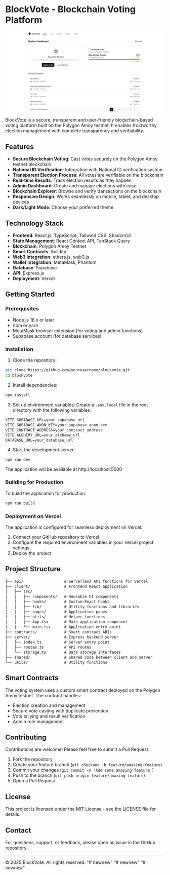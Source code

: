 # BlockVote - Blockchain Voting Platform
![BlockVote](homepage.jpg)

BlockVote is a secure, transparent and user-friendly blockchain-based voting platform built on the Polygon Amoy testnet. It enables trustworthy election management with complete transparency and verifiability.

## Features

- **Secure Blockchain Voting**: Cast votes securely on the Polygon Amoy testnet blockchain
- **National ID Verification**: Integration with National ID verification system
- **Transparent Election Process**: All votes are verifiable on the blockchain
- **Real-time Results**: Track election results as they happen
- **Admin Dashboard**: Create and manage elections with ease
- **Blockchain Explorer**: Browse and verify transactions on the blockchain
- **Responsive Design**: Works seamlessly on mobile, tablet, and desktop devices
- **Dark/Light Mode**: Choose your preferred theme

## Technology Stack

- **Frontend**: React.js, TypeScript, Tailwind CSS, Shadcn/UI
- **State Management**: React Context API, TanStack Query
- **Blockchain**: Polygon Amoy Testnet
- **Smart Contracts**: Solidity
- **Web3 Integration**: ethers.js, web3.js
- **Wallet Integration**: MetaMask, Phantom
- **Database**: Supabase
- **API**: Express.js
- **Deployment**: Vercel

## Getting Started

### Prerequisites

- Node.js 18.x or later
- npm or yarn
- MetaMask browser extension (for voting and admin functions)
- Supabase account (for database services)

### Installation

1. Clone the repository:
```bash
git clone https://github.com/yourusername/blockvote.git
cd blockvote
```

2. Install dependencies:
```bash
npm install
```

3. Set up environment variables:
Create a `.env.local` file in the root directory with the following variables:
```
VITE_SUPABASE_URL=your_supabase_url
VITE_SUPABASE_ANON_KEY=your_supabase_anon_key
VITE_CONTRACT_ADDRESS=your_contract_address
VITE_ALCHEMY_URL=your_alchemy_url
DATABASE_URL=your_database_url
```

4. Start the development server:
```bash
npm run dev
```

The application will be available at http://localhost:5000

### Building for Production

To build the application for production:

```bash
npm run build
```

### Deployment on Vercel

The application is configured for seamless deployment on Vercel:

1. Connect your GitHub repository to Vercel
2. Configure the required environment variables in your Vercel project settings
3. Deploy the project

## Project Structure

```
├── api/                  # Serverless API functions for Vercel
├── client/               # Frontend React application
│   ├── src/
│   │   ├── components/   # Reusable UI components
│   │   ├── hooks/        # Custom React hooks
│   │   ├── lib/          # Utility functions and libraries
│   │   ├── pages/        # Application pages
│   │   ├── utils/        # Helper functions
│   │   ├── App.tsx       # Main application component
│   │   └── main.tsx      # Application entry point
├── contracts/            # Smart contract ABIs
├── server/               # Express backend server
│   ├── index.ts          # Server entry point
│   ├── routes.ts         # API routes
│   └── storage.ts        # Data storage interfaces
├── shared/               # Shared code between client and server
└── utils/                # Utility functions
```

## Smart Contracts

The voting system uses a custom smart contract deployed on the Polygon Amoy testnet. The contract handles:

- Election creation and management
- Secure vote casting with duplicate prevention
- Vote tallying and result verification
- Admin role management

## Contributing

Contributions are welcome! Please feel free to submit a Pull Request.

1. Fork the repository
2. Create your feature branch (`git checkout -b feature/amazing-feature`)
3. Commit your changes (`git commit -m 'Add some amazing feature'`)
4. Push to the branch (`git push origin feature/amazing-feature`)
5. Open a Pull Request

## License

This project is licensed under the MIT License - see the LICENSE file for details.

## Contact

For questions, support, or feedback, please open an issue in the GitHub repository.

---

© 2025 BlockVote. All rights reserved.
"# newnew" 
"# newnew" 
"# newnew" 

